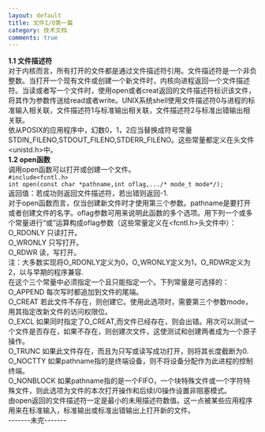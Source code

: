 ```yaml
---
layout: default
title: 文件I/O第一篇
category: 技术文档
comments: true
---
```


**1.1 文件描述符** <br> 对于内核而言，所有打开的文件都是通过文件描述符引用。文件描述符是一个非负整数。当打开一个现有文件或创建一个新文件时，内核向进程返回一个文件描述符。当读或者写一个文件时，使用open或者creat返回的文件描述符标识该文件，将其作为参数传送给read或者write。UNIX系统shell使用文件描述符0与进程的标准输入相关联，文件描述符1与标准输出相关联，文件描述符2与标准出错输出相关联。<br> 依从POSIX的应用程序中，幻数0，1，2应当替换成符号常量STDIN_FILENO,STDOUT_FILENO,STDERR_FILENO。这些常量都定义在头文件<unistd.h>中。<br>
**1.2 open函数**<br> 调用open函数可以打开或创建一个文件。<br>`#include<fcntl.h>`<br>`int open(const char *pathname,int oflag,.../* mode_t mode*/);`<br>返回值：若成功则返回文件描述符，若出错则返回-1.<br> 对于open函数而言，仅当创建新文件时才使用第三个参数。pathname是要打开或者创建文件的名字。oflag参数可用来说明此函数的多个选项。用下列一个或多个常量进行“或”运算构成oflag参数（这些常量定义在<fcntl.h>头文件中）：<br>O_RDONLY 只读打开。<br>O_WRONLY 只写打开。<br>O_RDWR 读，写打开。<br> 注：大多数实现将O_RDONLY定义为0，O_WRONLY定义为1，O_RDWR定义为2，以与早期的程序兼容.<br> 在这个三个常量中必须指定一个且只能指定一个。下列常量是可选择的：<br>O_APPEND 每次写时都追加到文件的尾端。<br>O_CREAT 若此文件不存在，则创建它。使用此选项时，需要第三个参数mode，用其指定改新文件的访问权限位。<br>O_EXCL 如果同时指定了O_CREAT,而文件已经存在，则会出错。用次可以测试一个文件是否存在，如果不存在，则创建次文件，这使测试和创建两者成为一个原子操作。<br>O_TRUNC 如果此文件存在，而且为只写或读写成功打开，则将其长度截断为0.<br>O_NOCTTY 如果pathname指的是终端设备，则不将设备分配作为此进程的控制终端。<br>O_NONBLOCK 如果pathname指的是一个FIFO，一个块特殊文件或一个字符特殊文件，则此选项为文件的本次打开操作和后续I/0操作设置非阻塞模式。<br>由open返回的文件描述符一定是最小的未用描述符数值。这一点被某些应用程序用来在标准输入，标准输出或标准出错输出上打开新的文件。<br>-------未完-------